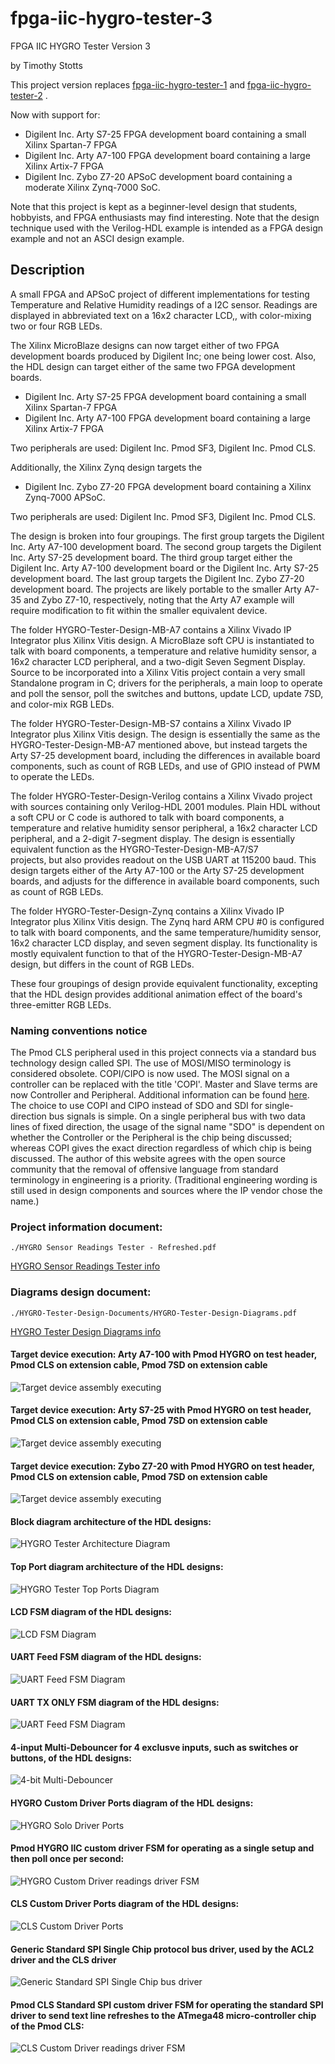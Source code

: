 # fpga-iic-hygro-tester-3

FPGA IIC HYGRO Tester Version 3

by Timothy Stotts

This project version replaces
[fpga-iic-hygro-tester-1](https://github.com/timothystotts/fpga-iic-hygro-tester-1)
and
[fpga-iic-hygro-tester-2](https://github.com/timothystotts/fpga-iic-hygro-tester-2)
.

Now with support for:

- Digilent Inc. Arty S7-25 FPGA development board containing a small Xilinx Spartan-7 FPGA
- Digilent Inc. Arty A7-100 FPGA development board containing a large Xilinx Artix-7 FPGA
- Digilent Inc. Zybo Z7-20 APSoC development board containing a moderate Xilinx Zynq-7000 SoC.

Note that this project is kept as a beginner-level design that students, hobbyists, and
FPGA enthusiasts may find interesting. Note that the design technique used with the Verilog-HDL
example is intended as a FPGA design example and not an ASCI design example.

## Description
A small FPGA and APSoC project of different implementations for testing Temperature and Relative Humidity
readings of a I2C sensor. Readings are displayed in abbreviated text on a 16x2 character LCD,,
with color-mixing two or four RGB LEDs.

The Xilinx MicroBlaze designs can now target either of two FPGA development boards produced by Digilent Inc; one being
lower cost. Also, the HDL design can target either of the same two FPGA development boards.
- Digilent Inc. Arty S7-25 FPGA development board containing a small Xilinx Spartan-7 FPGA
- Digilent Inc. Arty A7-100 FPGA development board containing a large Xilinx Artix-7 FPGA

Two peripherals are used: Digilent Inc. Pmod SF3, Digilent Inc. Pmod CLS.

Additionally, the Xilinx Zynq design targets the
- Digilent Inc. Zybo Z7-20 FPGA development board containing a Xilinx Zynq-7000 APSoC.

Two peripherals are used: Digilent Inc. Pmod SF3, Digilent Inc. Pmod CLS.

The design is broken into four groupings.
The first group targets the Digilent Inc. Arty A7-100 development board.
The second group targets the Digilent Inc. Arty S7-25 development board.
The third group target either the
Digilent Inc. Arty A7-100 development board or
the Digilent Inc. Arty S7-25 development board.
The last group targets the Digilent Inc. Zybo Z7-20 development board.
The projects are likely portable to the smaller Arty A7-35 and Zybo Z7-10,
respectively, noting that the Arty A7 example will require modification to fit
within the smaller equivalent device.

The folder HYGRO-Tester-Design-MB-A7 contains a Xilinx Vivado IP Integrator plus
Xilinx Vitis design. A MicroBlaze soft CPU is instantiated to talk with board components,
a temperature and relative humidity sensor,
a 16x2 character LCD peripheral,
and a two-digit Seven Segment Display.
Source to be incorporated into a Xilinx Vitis project contain
a very small Standalone program in C; drivers
for the peripherals, a main loop to operate and poll the sensor,
poll the switches and buttons,
update LCD, update 7SD, and color-mix RGB LEDs.

The folder HYGRO-Tester-Design-MB-S7 contains a Xilinx Vivado IP Integrator plus
Xilinx Vitis design. The design is essentially the same as the HYGRO-Tester-Design-MB-A7 mentioned
above, but instead targets the Arty S7-25 development board, including the differences in available
board components, such as count of RGB LEDs, and use of GPIO instead of PWM to operate the LEDs.

The folder HYGRO-Tester-Design-Verilog contains a Xilinx Vivado project with sources
containing only Verilog-HDL 2001 modules. Plain HDL without a soft CPU or C code is authored to
talk with board components,
a temperature and relative humidity sensor peripheral,
a 16x2 character LCD peripheral,
and a 2-digit 7-segment display.
The design is essentially equivalent function as the HYGRO-Tester-Design-MB-A7/S7 \
projects, but also provides readout on the USB UART at 115200 baud.
This design targets either of the Arty A7-100 or the Arty S7-25
development boards, and adjusts for the difference in available board components, such as
count of RGB LEDs.

The folder HYGRO-Tester-Design-Zynq contains a Xilinx Vivado IP Integrator plus Xilinx Vitis
design. The Zynq hard ARM CPU #0 is configured to talk with board components,
and the same temperature/humidity sensor, 16x2 character LCD display, and seven segment display.
Its functionality is mostly equivalent function to that of the HYGRO-Tester-Design-MB-A7 design,
but differs in the count of RGB LEDs.

These four groupings of design provide equivalent functionality, excepting that the HDL design provides
additional animation effect of the board's three-emitter RGB LEDs.

### Naming conventions notice
The Pmod CLS peripheral used in this project connects via a standard bus technology design called SPI.
The use of MOSI/MISO terminology is considered obsolete. COPI/CIPO is now used. The MOSI signal on a
controller can be replaced with the title 'COPI'. Master and Slave terms are now Controller and Peripheral.
Additional information can be found [here](https://www.oshwa.org/a-resolution-to-redefine-spi-signal-names).
The choice to use COPI and CIPO instead of SDO and SDI for single-direction bus signals is simple.
On a single peripheral bus with two data lines of fixed direction, the usage of the signal name
"SDO" is dependent on whether the Controller or the Peripheral is the chip being discussed;
whereas COPI gives the exact direction regardless of which chip is being discussed. The author
of this website agrees with the open source community that the removal of offensive language from
standard terminology in engineering is a priority. (Traditional engineering wording is still used
in design components and sources where the IP vendor chose the name.)

### Project information document:
```
./HYGRO Sensor Readings Tester - Refreshed.pdf
```

[HYGRO Sensor Readings Tester info](https://github.com/timothystotts/fpga-iic-hygro-tester-3/blob/main/HYGRO%20Sensor%20Readings%20Tester%20-%20Refreshed.pdf)

### Diagrams design document:
```
./HYGRO-Tester-Design-Documents/HYGRO-Tester-Design-Diagrams.pdf
```

[HYGRO Tester Design Diagrams info](https://github.com/timothystotts/fpga-iic-hygro-tester-3/blob/main/HYGRO-Tester-Design-Documents/HYGRO-Tester-Design-Diagrams.pdf)

#### Target device execution: Arty A7-100 with Pmod HYGRO on test header, Pmod CLS on extension cable, Pmod 7SD on extension cable
![Target device assembly executing](https://github.com/timothystotts/fpga-iic-hygro-tester-3/blob/main/HYGRO-Tester-Design-Documents/img_iic-hygro-tester-artya7-executing-b-20230430.jpg)

#### Target device execution: Arty S7-25 with Pmod HYGRO on test header, Pmod CLS on extension cable, Pmod 7SD on extension cable
![Target device assembly executing](https://github.com/timothystotts/fpga-iic-hygro-tester-3/blob/main/HYGRO-Tester-Design-Documents/img_iic-hygro-tester-artys7-executing-b-20230430.jpg)

#### Target device execution: Zybo Z7-20 with Pmod HYGRO on test header, Pmod CLS on extension cable, Pmod 7SD on extension cable
![Target device assembly executing](https://github.com/timothystotts/fpga-iic-hygro-tester-3/blob/main/HYGRO-Tester-Design-Documents/img_iic-hygro-tester-zyboz7-executing-b-20230430.jpg)

#### Block diagram architecture of the HDL designs:
![HYGRO Tester Architecture Diagram](https://github.com/timothystotts/fpga-iic-hygro-tester-3/blob/main/HYGRO-Tester-Design-Documents/HYGRO-Tester-Design-Diagrams-Architecture%201.svg)

#### Top Port diagram architecture of the HDL designs:
![HYGRO Tester Top Ports Diagram](https://github.com/timothystotts/fpga-iic-hygro-tester-3/blob/main/HYGRO-Tester-Design-Documents/HYGRO-Tester-Design-Diagrams-Top-Ports.svg)

#### LCD FSM diagram of the HDL designs:
![LCD FSM Diagram](https://github.com/timothystotts/fpga-iic-hygro-tester-3/blob/main/HYGRO-Tester-Design-Documents/HYGRO-Tester-Design-Diagrams-LCD-FSM.svg)

#### UART Feed FSM diagram of the HDL designs:
![UART Feed FSM Diagram](https://github.com/timothystotts/fpga-iic-hygro-tester-3/blob/main/HYGRO-Tester-Design-Documents/HYGRO-Tester-Design-Diagrams-UARTfeed.svg)

#### UART TX ONLY FSM diagram of the HDL designs:
![UART Feed FSM Diagram](https://github.com/timothystotts/fpga-iic-hygro-tester-3/blob/main/HYGRO-Tester-Design-Documents/HYGRO-Tester-Design-Diagrams-UART-Tx-FSM.svg)

#### 4-input Multi-Debouncer for 4 exclusve inputs, such as switches or buttons, of the HDL designs:
![4-bit Multi-Debouncer](https://github.com/timothystotts/fpga-iic-hygro-tester-3/blob/main/HYGRO-Tester-Design-Documents/HYGRO-Tester-Design-Diagrams-multi-debounce.svg)

#### HYGRO Custom Driver Ports diagram of the HDL designs:
![HYGRO Solo Driver Ports](https://github.com/timothystotts/fpga-iic-hygro-tester-3/blob/main/HYGRO-Tester-Design-Documents/HYGRO-Tester-Design-Diagrams-HYGRO-Ports.svg)

#### Pmod HYGRO IIC custom driver FSM for operating as a single setup and then poll once per second:
![HYGRO Custom Driver readings driver FSM](https://github.com/timothystotts/fpga-iic-hygro-tester-3/blob/main/HYGRO-Tester-Design-Documents/HYGRO-Tester-Design-Diagrams-HYGRO%20FSM.svg)

#### CLS Custom Driver Ports diagram of the HDL designs:
![CLS Custom Driver Ports](https://github.com/timothystotts/fpga-iic-hygro-tester-3/blob/main/HYGRO-Tester-Design-Documents/HYGRO-Tester-Design-Diagrams-CLS-ports.svg)

#### Generic Standard SPI Single Chip protocol bus driver, used by the ACL2 driver and the CLS driver
![Generic Standard SPI Single Chip bus driver](https://github.com/timothystotts/fpga-iic-hygro-tester-3/blob/main/HYGRO-Tester-Design-Documents/HYGRO-Tester-Design-Diagrams-SPI-generic-FSM.svg)

#### Pmod CLS Standard SPI custom driver FSM for operating the standard SPI driver to send text line refreshes to the ATmega48 micro-controller chip of the Pmod CLS:
![CLS Custom Driver readings driver FSM](https://github.com/timothystotts/fpga-iic-hygro-tester-3/blob/main/HYGRO-Tester-Design-Documents/HYGRO-Tester-Design-Diagrams-CLS-driver-FSM.svg)
